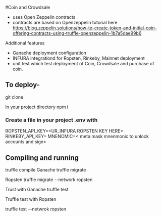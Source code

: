 #Coin and Crowdsale 

- uses Open Zeppelin contracts
- contracts are based on Openzeppelin tutorial here
https://blog.zeppelin.solutions/how-to-create-token-and-initial-coin-offering-contracts-using-truffle-openzeppelin-1b7a5dae99b6

Additional features
- Ganache deployment configuration
- INFURA integrationd for Ropsten, Rinkeby, Mainnet deployment
- unit test which test deployment of Coin, Crowdsale and purchase of coin.


## To deploy-

git clone 

In your project directory 
npm i

### Create a file in your project .env with
ROPSTEN_API_KEY=<UR_INFURA ROPSTEN KEY HERE>
RINKEBY_API_KEY=<UR INFURA RINKEBY KEY HERE >
MNENOMIC=< meta mask mnenmonic to unlock accounts and sign> 


## Compiling and running

truffle compile
Ganache
truffle migrate

Ropsten
truffle migrate --network ropsten

Trust with Ganache
truffle test

Truffle test with Ropsten

truffle test --netwrok ropsten

